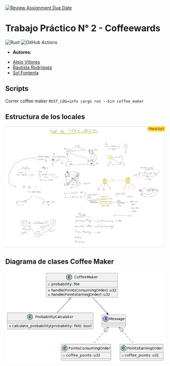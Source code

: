 [![Review Assignment Due Date](https://classroom.github.com/assets/deadline-readme-button-24ddc0f5d75046c5622901739e7c5dd533143b0c8e959d652212380cedb1ea36.svg)](https://classroom.github.com/a/PgKA7LlF)


# Trabajo Práctico N° 2 - Coffeewards

![Rust](https://img.shields.io/badge/rust-v1.25.2-%23000000.svg?style=flat-square&logo=rust&logoColor=white)
![GitHub Actions](https://img.shields.io/badge/github%20actions-%232671E5.svg?style=flat-square&logo=githubactions&logoColor=white)

- **Autores**: 
* [Alejo Villores](https://github.com/alejovillores)
* [Bautista Rodriguez](https://github.com/BautistaRodriguez)
* [Sol Fontenla](https://github.com/solfonte)


## Scripts

Correr coffee maker
`RUST_LOG=info cargo run --bin coffee_maker` 

## Estructura de los locales

![Servidores](servidores.png)



## Diagrama de clases Coffee Maker
![CoffeeMaker Diagram](coffee_maker_diagram.png)

